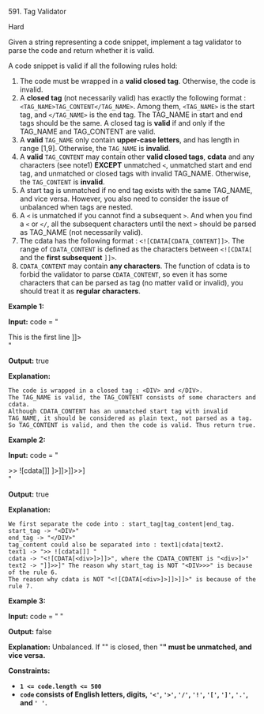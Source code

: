 591\. Tag Validator

Hard

Given a string representing a code snippet, implement a tag validator to parse the code and return whether it is valid.

A code snippet is valid if all the following rules hold:

1.  The code must be wrapped in a **valid closed tag**. Otherwise, the code is invalid.
2.  A **closed tag** (not necessarily valid) has exactly the following format : `<TAG_NAME>TAG_CONTENT</TAG_NAME>`. Among them, `<TAG_NAME>` is the start tag, and `</TAG_NAME>` is the end tag. The TAG\_NAME in start and end tags should be the same. A closed tag is **valid** if and only if the TAG\_NAME and TAG\_CONTENT are valid.
3.  A **valid** `TAG_NAME` only contain **upper-case letters**, and has length in range [1,9]. Otherwise, the `TAG_NAME` is **invalid**.
4.  A **valid** `TAG_CONTENT` may contain other **valid closed tags**, **cdata** and any characters (see note1) **EXCEPT** unmatched `<`, unmatched start and end tag, and unmatched or closed tags with invalid TAG\_NAME. Otherwise, the `TAG_CONTENT` is **invalid**.
5.  A start tag is unmatched if no end tag exists with the same TAG\_NAME, and vice versa. However, you also need to consider the issue of unbalanced when tags are nested.
6.  A `<` is unmatched if you cannot find a subsequent `>`. And when you find a `<` or `</`, all the subsequent characters until the next `>` should be parsed as TAG\_NAME (not necessarily valid).
7.  The cdata has the following format : `<![CDATA[CDATA_CONTENT]]>`. The range of `CDATA_CONTENT` is defined as the characters between `<![CDATA[` and the **first subsequent** `]]>`.
8.  `CDATA_CONTENT` may contain **any characters**. The function of cdata is to forbid the validator to parse `CDATA_CONTENT`, so even it has some characters that can be parsed as tag (no matter valid or invalid), you should treat it as **regular characters**.

**Example 1:**

**Input:** code = "<DIV>This is the first line <![CDATA[<div>]]></DIV>"

**Output:** true

**Explanation:**

    The code is wrapped in a closed tag : <DIV> and </DIV>.
    The TAG_NAME is valid, the TAG_CONTENT consists of some characters and cdata.
    Although CDATA_CONTENT has an unmatched start tag with invalid TAG_NAME, it should be considered as plain text, not parsed as a tag.
    So TAG_CONTENT is valid, and then the code is valid. Thus return true. 

**Example 2:**

**Input:** code = "<DIV>>> ![cdata[]] <![CDATA[<div>]>]]>]]>>]</DIV>"

**Output:** true

**Explanation:**

    We first separate the code into : start_tag|tag_content|end_tag.
    start_tag -> "<DIV>"
    end_tag -> "</DIV>"
    tag_content could also be separated into : text1|cdata|text2.
    text1 -> ">> ![cdata[]] "
    cdata -> "<![CDATA[<div>]>]]>", where the CDATA_CONTENT is "<div>]>"
    text2 -> "]]>>]" The reason why start_tag is NOT "<DIV>>>" is because of the rule 6.
    The reason why cdata is NOT "<![CDATA[<div>]>]]>]]>" is because of the rule 7. 

**Example 3:**

**Input:** code = "<A> <B> </A> </B>"

**Output:** false

**Explanation:** Unbalanced. If "<A>" is closed, then "<B>" must be unmatched, and vice versa. 

**Constraints:**

*   `1 <= code.length <= 500`
*   `code` consists of English letters, digits, `'<'`, `'>'`, `'/'`, `'!'`, `'['`, `']'`, `'.'`, and `' '`.